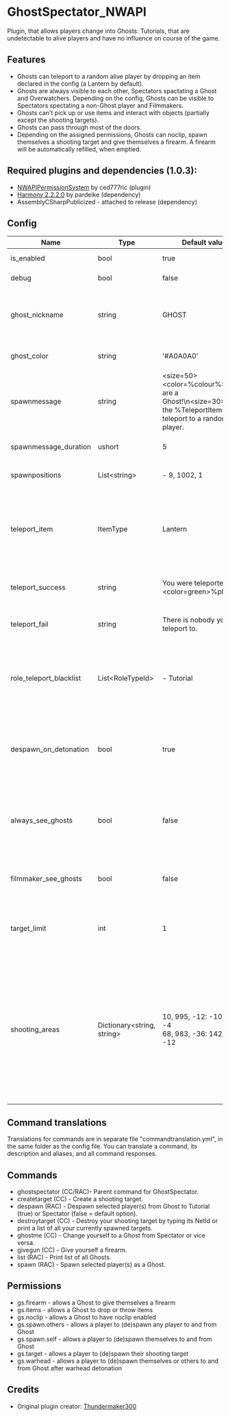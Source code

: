 # GhostSpectator_NWAPI
Plugin, that allows players change into Ghosts: Tutorials, that are undetectable to alive players and have no influence on course of the game.

## Features
- Ghosts can teleport to a random alive player by dropping an item declared in the config (a Lantern by default).
- Ghosts are always visible to each other, Spectators spactating a Ghost and Overwatchers. Depending on the config, Ghosts can be visible to Spectators spectating a non-Ghost player and Filmmakers.
- Ghosts can't pick up or use items and interact with objects (partially except the shooting targets).
- Ghosts can pass through most of the doors.
- Depending on the assigned permissions, Ghosts can noclip, spawn themselves a shooting target and give themselves a firearm. A firearm will be automatically refilled, when emptied.

## Required plugins and dependencies (1.0.3): 
- [NWAPIPermissionSystem](https://github.com/CedModV2/NWAPIPermissionSystem/releases/tag/0.0.6) by ced777ric (plugin)
- [Harmony 2.2.2.0](https://github.com/pardeike/Harmony/releases/tag/v2.2.2.0) by pardeike (dependency)
- AssemblyCSharpPublicized - attached to release (dependency)

## Config
|Name|Type|Default value|Description|
|---|---|---|---|
|is_enabled|bool|true|Is plugin enabled?|
|debug|bool|false|Is Debug enabled?|
|ghost_nickname|string|GHOST|Nickname of a Ghost, that is displayed in place of a role.|
|ghost_color|string|'#A0A0A0'|Color of a Ghost nickname.|
|spawnmessage|string|<size=50><color=%colour%>You are a Ghost!</color>\n<size=30>Drop the %TeleportItem% to teleport to a random player.</size>|Broadcast shown to a Ghost upon spawn.|
|spawnmessage_duration|ushort|5|Duration of a spawn message.|
|spawnpositions|List\<string\>|- 9, 1002, 1|Ghost spawn positions.|
|teleport_item|ItemType|Lantern|Item given to every Ghost, that can teleport them to an alive player when dropped.|
|teleport_success|string|You were teleported to <color=green>%player%</color>.|Hint shown to a Ghost, if teleport succeeds.|
|teleport_fail|string|There is nobody you can teleport to.|Hint shown to a Ghost, if teleport fails.|
|role_teleport_blacklist|List\<RoleTypeId\>|- Tutorial|A list of roles that Ghosts cannot be teleported to. Scp079 is already included.|
|despawn_on_detonation|bool|true|Should Ghosts be despawned and not allowed to spawn after warhead detonation?|
|always_see_ghosts|bool|false|Should Spectators be able to see Ghosts, if spectated player is not a Ghost?|
|filmmaker_see_ghosts|bool|false|Should Filmmakers be able to see Ghosts?|
|target_limit|int|1|How many shooting targets can one Ghost have spawned?|
|shooting_areas|Dictionary\<string, string\>| 10, 995, -12: -10, 996, -4<br/> 68, 983, -36: 142, 985, -12|Areas, where Ghosts can spawn a shooting target. For each area, provide a pair of positions, their coordinates will be used as a perimeter along every axis.|

## Command translations
Translations for commands are in separate file "commandtranslation.yml", in the same folder as the config file. You can translate a command, its description and aliases, and all command responses. 

## Commands
- ghostspectator (CC/RAC)- Parent command for GhostSpectator.
- createtarget (CC) - Create a shooting target.
- despawn (RAC) - Despawn selected player(s) from Ghost to Tutorial (true) or Spectator (false = default option).
- destroytarget (CC) - Destroy your shooting target by typing its NetId or print a list of all your currently spawned targets.
- ghostme (CC) - Change yourself to a Ghost from Spectator or vice versa.
- givegun (CC) - Give yourself a firearm. 
- list (RAC) - Print list of all Ghosts.
- spawn (RAC) - Spawn selected player(s) as a Ghost.

## Permissions
- gs.firearm - allows a Ghost to give themselves a firearm
- gs.items - allows a Ghost to drop or throw items
- gs.noclip - allows a Ghost to have noclip enabled
- gs.spawn.others - allows a player to (de)spawn any player to and from Ghost
- gs.spawn.self - allows a player to (de)spawn themselves to and from Ghost
- gs.target - allows a player to (de)spawn their shooting target
- gs.warhead - allows a player to (de)spawn themselves or others to and from Ghost after warhead detonation

## Credits
- Original plugin creator: [Thundermaker300](https://github.com/Thundermaker300)
